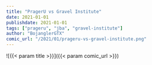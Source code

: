 ```yaml
---
title: "PragerU vs Gravel Institute"
date: 2021-01-01
publishdate: 2021-01-01
tags: ["prageru", "jba", "gravel-institute"]
author: "BojanglerGTX"
comic_url: "/2021/01/prageru-vs-gravel-institute.png"
---
```


![{{< param title >}}]({{< param comic_url >}})